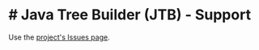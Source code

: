 # # Java Tree Builder (JTB) - Support

Use the [project's Issues page](https://github.com/jtb-javacc/JTB/issues).
